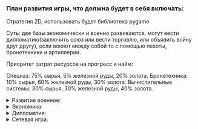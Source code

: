 ### План развития игры, что должна будет в себя включать:

Стратегия 2D, использовать будет библиотека pygame

Суть: две базы экономически и военно развиваются, могут вести дипломатию(заключить союз или вести торговлю, или объявить войну друг другу), если воюют между собой то с помощью пехоты, бронетехники и артиллерии.

Приоритет затрат ресурсов на прогресс и найм:

Спецназ: 75% сырья, 5% железной руды, 20% золота.
Бронетехника: 10% сырья, 60% железной руды, 30% золота.
Вычислительные системы: 30% сырья, 30% железной руды, 40% золота.

<details>
  <summary>Развитие военное:</summary>
  <p>
    
3 уровня развития базы.

1 уровень развития базы
должно быть минимум 4 улучшения для перехода на следующий уровень
2 уровень развития базы
должно быть минимум 3 улучшения для перехода на следующий уровень
3 уровень развития базы
должно быть минимум 2 улучшения для полного открытия одной из технологой.

всего есть 3 технологии в сторону которых можно вкачивать улучшения.
Бронетехника.
Специальные операции.
Вычислительные системы(артиллерия, ракеты).

1 технология Бронетехника.
вкачивается технологии:
1 уровень:
* тяжелое оружие для пехоты (ув. урона пехоты) - открывает доступ к пулеметам и гранатометам.
* тяжелая амуниция (ув. защиты пехоты) - открывает доступ к экзоскелету.
* уникальные сплавы (доступ к технологии добычи сплава для передачу в обработку) 
* улучшенные станки (доступ к производству станков для создания брони из сплава)

2 уровень(открывает доступ к производству бронеавтомобилей):
* разработка нового ДВГ (открывает доступ к улучшению "расширение сборочной линии")
* расширение сборочной линии (открывает доступ к производству БТР, СПО)
* разработка кумулятивных боеприпасов.

3 уровень(открывает доступ к производству танков со стандартным орудием):
* разработка тандемных боеприсов (ув. урона СПО, танков)
* разработка экранов (ув. защиты СПО, танков)

2 технология Специальные операции.
1 уровень:
* Специальная аппаратура(тепловизоры, ПНВ) - улучшает обзор пехоты ночью.
* Улучшенные винтовки - увеличивает урон и радиус атаки пехоты.
* Диверсионные наборы - (открывает доступ к РПГ, минометам, усиленным гранатам и взрывчатке).
* Улучшенная экипировка - (маскирует пехоту когда она не движется)

2 уровень:
* Улучшенная связь - дает возможность обнаруживать противника по радиоперехватам в определенное зоне действия.
* Агитация - открывает доступ к способности устраивать бунты на вражеских шахтах, и уменьшать доход от торговых путей.
* Знание языков - открывает доступ к способности максироваться под противника(противник не будет атаковать ваши единицы пока вы не подойдете слишком близко к базе)

3 уровень:
* Электроника - открывает доступ к информации о ресурсах противника и его технологиях.
* Биостимуляторы - увеличивает защиту пехоты в 3 раза.

3 технология Вычислительные системы.
1 уровень.
* Баллистика - открывает доступ к орудиям СПТ-75 (легко справляется с бронемашинами, но с остальной техникой проблемы, танки вообще не пробивает) 
* Фугасные боеприпасы - открывает доступ к боеприпасам для СПТ-75.
* Укрепленные позиции - увеличивает защиту зданий и укрытий для СПТ.
* Оптика - увеличивает радиус атаки СПТ.

2 уровень(открывает доступ к гаубицам СГБ-120). СГБ - стационарная гаубичная батарея.
* Внедрение гироскопа - открывает доступ к самонаводящимся боеприпасам для гаубицы СГБ-120(Гаубица накрывает залпом целую площадь, все кто находится в данной площади получают 2-й урон).
* Улучшенный порох - увеличивает дальность и урон СГБ-120 и СПТ-75.
* Электрическая система перезарядки - увеличивает скорострельность СГБ-120 и СПТ-75.

3 уровень(все СПТ-75 заменяются на СПТ-130 с 2.3x уроном).
* Инжерный скачок - открывает возможность минировать местность, дает доступ к осветительным боеприпасам для СГБ-120, открывает возможность дистанционного минирования для СГБ-120.
* Синхронизация - открывает возможность стрелять ракетами из СГБ-120, дальность применения в 4.5 раза выше чем у обычных боеприпасов.
</details>

<details>
  <summary>Экономика:</summary>
  <p>


1 уровень.
Доход базы +200 монет в минуту, расходы 0.5 монет на одного работника.(2 шахты и 10 работников)

* улучшение оборудования для шахт (увеличение дохода на 35 монет с каждой шахты).
* улучшение содержания персонала (уменьшает расходы на одного сотрудника до 0.3 монет).
* экспансия - открывает возможность выбора: один из трех ресурсов(сырье, электроника, провизия) 
и выставляешь на продажу до определенного лимита.
(например на складе лежит 300 единиц провизии, выставляешь на рынке 250 и 
все что выше 250 будет автоматически продаваться со склада, но рынок берет комиссию от суммы сделки 35%)

2 уровень.
* коммерция - снижение комиссии рынка за торговлю(35% -> 20%)
* промышленный шпионаж - позволяет получать 10% дохода от торговых путей противника.

3 уровень.
* институт экономики - открывает возможность брать любой кредит на 15 минут под ставку 5%, снижает комиссию рынка (20% -> 10%), если денег при погашении кредита не будет, будет засчитано банкротство и поражение.
</details>

<details>
  <summary>Дипломатия:</summary>
  <p>

Изначально все начинают с нейтральных отношений.
Есть возможность
* Создание союза
* Торговля ресурсами между базами
* Торговля технологиями
* Торговля войсками
  


</details>   

<details>
  <summary>Сетевая игра: </summary>
  <p>
    
Сетка может иметь немного другой интерфейс.
* Возможность играть с другими игроками по локальной сети
* Возможность играть с другими игроками через интернет
* Особый режим

</details>  
